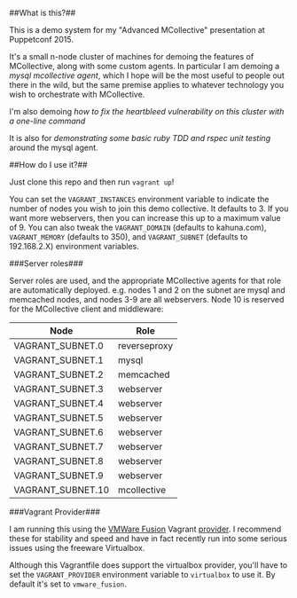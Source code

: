 ##What is this?##

This is a demo system for my "Advanced MCollective" presentation at Puppetconf 2015.

It's a small n-node cluster of machines for demoing the features of MCollective, along with some custom agents.  In particular I am demoing a *mysql mcollective agent*, which I hope will be the most useful to people out there in the wild, but the same premise applies to whatever technology you wish to orchestrate with MCollective.

I'm also demoing *how to fix the heartbleed vulnerability on this cluster with a one-line command*

It is also for *demonstrating some basic ruby TDD and rspec unit testing* around the mysql agent.

##How do I use it?##

Just clone this repo and then run `vagrant up`!

You can set the `VAGRANT_INSTANCES` environment variable to indicate the number of nodes you wish to join this demo collective.  It defaults to 3.  If you want more webservers, then you can increase this up to a maximum value of 9. You can also tweak the `VAGRANT_DOMAIN` (defaults to kahuna.com), `VAGRANT_MEMORY` (defaults to 350), and `VAGRANT_SUBNET` (defaults to 192.168.2.X) environment variables.

###Server roles###

Server roles are used, and the appropriate MCollective agents for that role are automatically deployed. e.g. nodes 1 and 2 on the subnet are mysql and memcached nodes, and nodes 3-9 are all webservers.  Node 10 is reserved for the MCollective client and middleware:

| Node        | Role           |
| ------------- |-------------|
| VAGRANT_SUBNET.0      | reverseproxy |
| VAGRANT_SUBNET.1      | mysql     |
| VAGRANT_SUBNET.2      | memcached |
| VAGRANT_SUBNET.3      | webserver |
| VAGRANT_SUBNET.4      | webserver |
| VAGRANT_SUBNET.5      | webserver |
| VAGRANT_SUBNET.6      | webserver |
| VAGRANT_SUBNET.7      | webserver |
| VAGRANT_SUBNET.8      | webserver |
| VAGRANT_SUBNET.9      | webserver |
| VAGRANT_SUBNET.10      | mcollective |

###Vagrant Provider###

I am running this using the [VMWare Fusion](https://www.vmware.com/products/fusion/fusion-evaluation) Vagrant [provider](http://www.vagrantup.com/vmware).  I recommend these for stability and speed and have in fact recently run into some serious issues using the freeware Virtualbox.

Although this Vagrantfile does support the virtualbox provider, you'll have to set the `VAGRANT_PROVIDER` environment variable to `virtualbox` to use it.  By default it's set to `vmware_fusion`.

